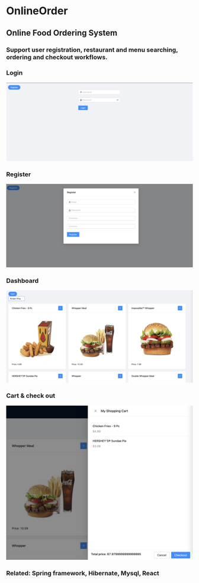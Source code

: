 # OnlineOrder
## Online Food Ordering System
### Support user registration, restaurant and menu searching, ordering and checkout workflows.

### Login
![image](https://github.com/DorisWu5410/OnlineOrder/blob/master/image/login.png)
###
### Register
![image](https://github.com/DorisWu5410/OnlineOrder/blob/master/image/register.png)
###
### Dashboard
![image](https://github.com/DorisWu5410/OnlineOrder/blob/master/image/dashboard.png)
###
### Cart & check out
![image](https://github.com/DorisWu5410/OnlineOrder/blob/master/image/cart.png)

### Related: Spring framework, Hibernate, Mysql, React
